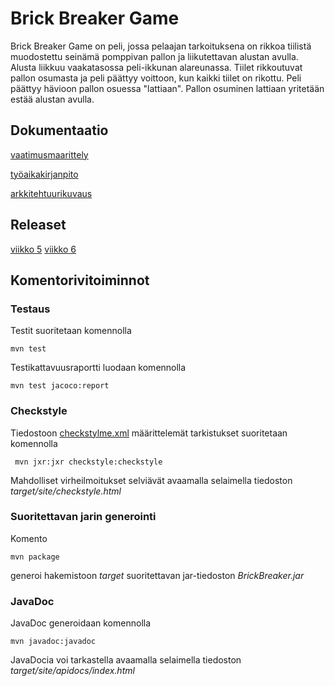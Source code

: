 # Brick Breaker Game

Brick Breaker Game on peli, jossa pelaajan tarkoituksena on rikkoa tiilistä muodostettu seinämä pomppivan pallon ja liikutettavan alustan avulla. Alusta liikkuu vaakatasossa peli-ikkunan alareunassa. Tiilet rikkoutuvat pallon osumasta ja peli päättyy voittoon, kun kaikki tiilet on rikottu. Peli päättyy hävioon pallon osuessa "lattiaan". Pallon osuminen lattiaan yritetään estää alustan avulla. 

## Dokumentaatio

[vaatimusmaarittely](https://github.com/danieladasilva/otm-harjoitustyo/blob/master/dokumentointi/vaatimusmaarittely.md)

[työaikakirjanpito](https://github.com/danieladasilva/otm-harjoitustyo/blob/master/dokumentointi/työaikakirjanpito.md)

[arkkitehtuurikuvaus](https://github.com/danieladasilva/otm-harjoitustyo/blob/master/dokumentointi/arkkitehtuuri.md)

## Releaset

[viikko 5](https://github.com/danieladasilva/otm-harjoitustyo/releases/tag/viikko5)
[viikko 6](https://github.com/danieladasilva/otm-harjoitustyo/releases/tag/Viikko6)

## Komentorivitoiminnot

### Testaus

Testit suoritetaan komennolla
```
mvn test
```
Testikattavuusraportti luodaan komennolla
```
mvn test jacoco:report
```
### Checkstyle

Tiedostoon [checkstylme.xml](https://github.com/danieladasilva/otm-harjoitustyo/blob/master/BrickBreakerGame/checkstyle.xml) määrittelemät tarkistukset suoritetaan komennolla

```
 mvn jxr:jxr checkstyle:checkstyle
```

Mahdolliset virheilmoitukset selviävät avaamalla selaimella tiedoston _target/site/checkstyle.html_

### Suoritettavan jarin generointi

Komento

```
mvn package
```

generoi hakemistoon _target_ suoritettavan jar-tiedoston _BrickBreaker.jar_

### JavaDoc

JavaDoc generoidaan komennolla

```
mvn javadoc:javadoc
```

JavaDocia voi tarkastella avaamalla selaimella tiedoston _target/site/apidocs/index.html_

